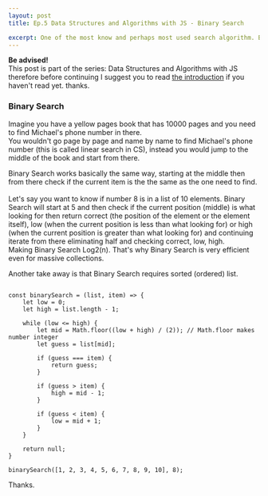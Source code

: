 ```yaml
---
layout: post
title: Ep.5 Data Structures and Algorithms with JS - Binary Search

excerpt: One of the most know and perhaps most used search algorithm. Binary Search.
---
```


<div class="intro-series">
    <strong>Be advised!</strong> <br> 
    This post is part of the series: Data Structures and Algorithms with JS therefore before continuing I suggest you to read <a href="/blog/javascript-data-structure-algorithms-series-ep1/" title="Data Structures and Algorithms Ep.1">the introduction</a> if you haven't read yet. thanks.
</div>


### Binary Search

Imagine you have a yellow pages book that has 10000 pages and you need to find Michael's phone number in there. <br> 
You wouldn't go page by page and name by name to find Michael's phone number (this is called linear search in CS), instead you would jump to the middle of the book and start from there.

Binary Search works basically the same way, starting at the middle then from there check if the current item is the the same as the one need to find. <br>
<br>
Let's say you want to know if number 8 is in a list of 10 elements. Binary Search will start at 5 and then check if the current position (middle) is what looking for then return correct (the position of the element or the element itself), 
low (when the current position is less than what looking for) or high (when the current position is greater than what looking for) and continuing iterate from there eliminating half and checking correct, low, high. <br>
Making Binary Search Log2(n). That's why Binary Search is very efficient even for massive collections. 

Another take away is that Binary Search requires sorted (ordered) list.

<pre><code data-language="javascript">
const binarySearch = (list, item) => {
    let low = 0;
    let high = list.length - 1;

    while (low <= high) {
        let mid = Math.floor((low + high) / (2)); // Math.floor makes number integer
        let guess = list[mid];

        if (guess === item) {
            return guess;
        }

        if (guess > item) {
            high = mid - 1;
        }

        if (guess < item) {
            low = mid + 1;
        }
    }

    return null;
}

binarySearch([1, 2, 3, 4, 5, 6, 7, 8, 9, 10], 8);
</code></pre>

Thanks.